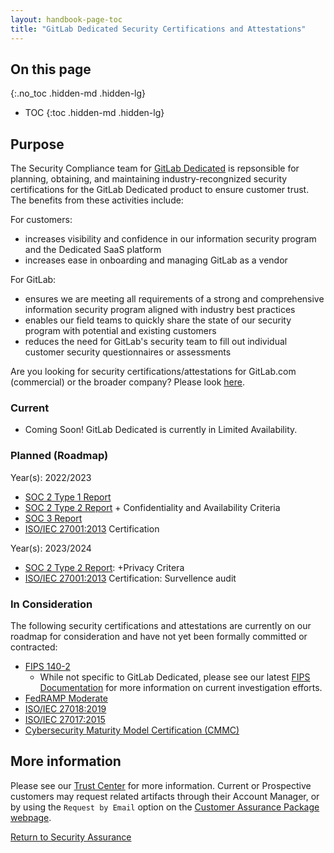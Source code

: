 ```yaml
---
layout: handbook-page-toc
title: "GitLab Dedicated Security Certifications and Attestations"
---
```


## On this page
{:.no_toc .hidden-md .hidden-lg}

- TOC
{:toc .hidden-md .hidden-lg}

## Purpose
The Security Compliance team for [GitLab Dedicated](https://docs.gitlab.com/ee/subscriptions/gitlab_dedicated/) is repsonsible for planning, obtaining, and maintaining industry-recongnized security certifications for the GitLab Dedicated product to ensure customer trust. The benefits from these activities include:

For customers:
* increases visibility and confidence in our information security program and the Dedicated SaaS platform
* increases ease in onboarding and managing GitLab as a vendor

For GitLab:
* ensures we are meeting all requirements of a strong and comprehensive information security program aligned with industry best practices
* enables our field teams to quickly share the state of our security program with potential and existing customers
* reduces the need for GitLab's security team to fill out individual customer security questionnaires or assessments

Are you looking for security certifications/attestations for GitLab.com (commercial) or the broader company? Please look [here](https://about.gitlab.com/handbook/engineering/security/security-assurance/#:~:text=GitLab.com%20Security%20Certifications).

### Current
* Coming Soon! GitLab Dedicated is currently in Limited Availability.

### Planned (Roadmap)
Year(s): 2022/2023
* [SOC 2 Type 1 Report](https://www.aicpa.org/interestareas/frc/assuranceadvisoryservices/aicpasoc2report.html)
* [SOC 2 Type 2 Report](https://www.aicpa.org/interestareas/frc/assuranceadvisoryservices/aicpasoc2report.html) + Confidentiality and Availability Criteria
* [SOC 3 Report](https://www.aicpa.org/interestareas/frc/assuranceadvisoryservices/aicpasoc3report.html)
* [ISO/IEC 27001:2013](https://www.iso.org/isoiec-27001-information-security.html) Certification

Year(s): 2023/2024
* [SOC 2 Type 2 Report](https://www.aicpa.org/interestareas/frc/assuranceadvisoryservices/aicpasoc2report.html):  +Privacy Critera
* [ISO/IEC 27001:2013](https://www.iso.org/isoiec-27001-information-security.html) Certification: Survellence audit

### In Consideration
The following security certifications and attestations are currently on our roadmap for consideration and have not yet been formally committed or contracted: 
* [FIPS 140-2](https://csrc.nist.gov/publications/detail/fips/140/2/final)
    * While not specific to GitLab Dedicated, please see our latest [FIPS Documentation](https://docs.gitlab.com/ee/development/fips_compliance.html) for more information on current investigation efforts.
* [FedRAMP Moderate](https://www.fedramp.gov/understanding-baselines-and-impact-levels/)
* [ISO/IEC 27018:2019](https://www.iso.org/standard/76559.html)
* [ISO/IEC 27017:2015](https://www.iso.org/standard/43757.html)
* [Cybersecurity Maturity Model Certification (CMMC)](https://www.acq.osd.mil/cmmc/index.html)

## More information

Please see our [Trust Center](https://about.gitlab.com/security/) for more information. Current or Prospective customers may request related artifacts through their Account Manager, or by using the `Request by Email` option on the [Customer Assurance Package webpage](https://about.gitlab.com/security/cap/). 

[Return to Security Assurance](https://about.gitlab.com/handbook/engineering/security/security-assurance/)

